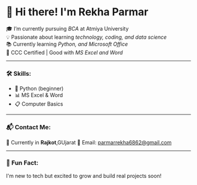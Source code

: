 # 👋 Hi there! I'm Rekha Parmar

🎓 I’m currently pursuing *BCA* at Atmiya University  
💡 Passionate about learning *technology, coding, and data science*  
📚 Currently learning *Python, and Microsoft Office*  
🧾 CCC Certified | Good with *MS Excel and Word*

---

### 🛠 Skills:
- 🐍 Python (beginner)
- 📊 MS Excel & Word
- 📋 Computer Basics

---

### 📬 Contact Me:
📍 Currently in **Rajkot**,GUjarat
📧 Email: [parmarrekha6862@gmail.com](mailto:parmarrekha6862@gmail.com)  

---

### 🌟 Fun Fact:
I'm new to tech but excited to grow and build real projects soon!

